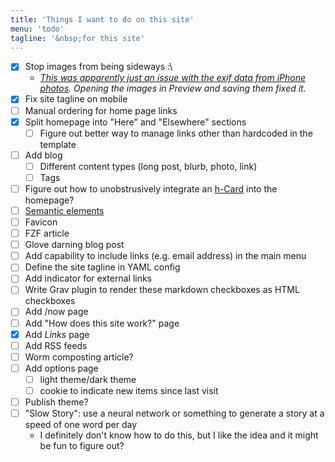 ```yaml
---
title: 'Things I want to do on this site'
menu: 'todo'
tagline: '&nbsp;for this site'
---
```


- [x] Stop images from being sideways :\ 
   - *[This was apparently just an issue with the exif data from iPhone photos](https://stackoverflow.com/questions/20290419/why-do-my-webpage-images-appear-sideways-in-my-html-but-correct-when-in-full-scr). Opening the images in Preview and saving them fixed it.*
- [x] Fix site tagline on mobile
- [ ] Manual ordering for home page links
- [x] Split homepage into "Here" and "Elsewhere" sections
    - [ ] Figure out better way to manage links other than hardcoded in the template
- [ ] Add blog
    - [ ] Different content types (long post, blurb, photo, link)
    - [ ] Tags
- [ ] Figure out how to unobstrusively integrate an  [h-Card](http://microformats.org/wiki/h-card) into the homepage?
- [ ] [Semantic elements](https://developer.mozilla.org/en-US/docs/Glossary/Semantics)
- [ ] Favicon
- [ ] FZF article
- [ ] Glove darning blog post
- [ ] Add capability to include links (e.g. email address) in the main menu
- [ ] Define the site tagline in YAML config
- [ ] Add indicator for external links
- [ ] Write Grav plugin to render these markdown checkboxes as HTML checkboxes
- [ ] Add /now page
- [ ] Add "How does this site work?" page
- [x] Add *Links* page
- [ ] Add RSS feeds
- [ ] Worm composting article?
- [ ] Add options page
    - [ ] light theme/dark theme
    - [ ] cookie to indicate new items since last visit
- [ ] Publish theme?
- [ ] "Slow Story": use a neural network or something to generate a story at a speed of one word per day
    - I definitely don't know how to do this, but I like the idea and it might be fun to figure out?
